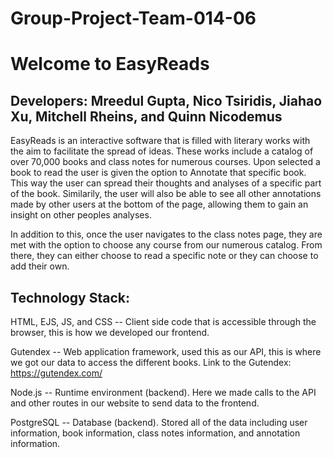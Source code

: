 # Group-Project-Team-014-06


# Welcome to EasyReads
## Developers: Mreedul Gupta, Nico Tsiridis, Jiahao Xu, Mitchell Rheins, and Quinn Nicodemus

EasyReads is an interactive software that is filled with literary works with the aim to facilitate the spread of ideas. These works include a catalog of over 70,000 books and class notes for numerous courses. Upon selected a book to read the user is given the option to Annotate that specific book. This way the user can spread their thoughts and analyses of a specific part of the book. Similarily, the user will also be able to see all other annotations made by other users at the bottom of the page, allowing them to gain an insight on other peoples analyses. 

In addition to this, once the user navigates to the class notes page, they are met with the option to choose any course from our numerous catalog. From there, they can either choose to read a specific note or they can choose to add their own. 

## Technology Stack:

HTML, EJS, JS, and CSS -- Client side code that is accessible through the browser, this is how we developed our frontend.

Gutendex -- Web application framework, used this as our API, this is where we got our data to access the different books. 
Link to the Gutendex: https://gutendex.com/

Node.js -- Runtime environment (backend). Here we made calls to the API and other routes in our website to send data to the frontend. 

PostgreSQL -- Database (backend). Stored all of the data including user information, book information, class notes information, and annotation information. 
